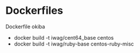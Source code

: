 Dockerfiles
===========

Dockerfile okiba

* docker build -t iwag/cent64_base centos
* docker build -t iwag/ruby-base centos-ruby-misc
